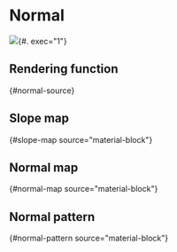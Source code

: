 # Normal

![](texture/normal.ipynb){#. exec="1"}

## Rendering function

![](){#normal-source}

## Slope map

![](){#slope-map source="material-block"}

## Normal map

![](){#normal-map source="material-block"}

## Normal pattern

![](){#normal-pattern source="material-block"}
